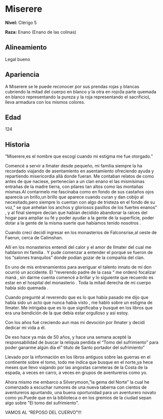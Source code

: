 # Miserere

**Nivel:** Clérigo 5

**Raza:** Enano (Enano de las colinas)

## Alineamiento
Legal bueno

## Apariencia
 A Miserere se le puede reconocer por sus prendas rojas y blancas cubriendo la mitad del cuerpo en blanco y la otra en rojo(la parte quemada en blanco representando la pureza y la roja representando el sacrificio), lleva armadura con los mismos colores.

## Edad
124

## Historia
“Miserere,es el nombre que escogí cuando mi estigma me fue otorgado.”

Comencé a servir a Ilmater desde pequeño, mi familia siempre la ha recordado viajando de asentamiento en asentamiento ofreciendo ayuda y repartiendo misericordia allá  donde fueran.
Me contaban relatos de como antes de que naciese, pertenecían a un clan enano el las mismísimas entrañas de la madre tierra, con pilares tan altos como las montañas mismas.Al contarmelo me fascinaba como en fondo de sus castaños ojos aparecía un brillo,un brillo que aparece cuando curan y dan cobijo al necesitado,pero siempre lo cuentan con algo de tristeza en el fondo de su voz,” se que anhelan los anchos y gloriosos pasillos de los fuertes enanos” , y al final siempre decían que habían decidido abandonar la raíces del hogar  para ampliar su fé y poder ayudar a la gente de la superficie, poder dotar a la gente de la misma suerte que habíamos tenido nosotros .

Cuando crecí decidí ingresar en los monasterios de Falconsrise,al oeste de Faerun, cerca de Calimshan.

Allí en los monasterios entendí del calor y el amor de Ilmater del cual me hablaron mi familia . Y pude comenzar a entender el porqué se fueron de los “salones tranquilos” donde podían gozar de la compañía del clan.

En uno de mis entrenamientos para averiguar el talento innato de mi don ocurrió un accidente. El “reverendo padre de la casa “ me ordenó focalizar maná , sin darme cuenta comencé a brillar y lo siguiente que recuerdo es estar en el hospital del monasterio .
Toda la mitad derecha de mi cuerpo había sido quemada .

Cuando pregunté al reverendo que es lo que había pasado me dijo que había sido un acto que nunca había visto , me habló sobre un estigma de Ilmater.
Me intrigaba que es lo que significaba y busqué en los libros que era una bendición de la que debía estar orgulloso y así estoy.

Con los años fué creciendo aun mas mi devoción por Ilmater y decidí dedicar mi vida a él.

De eso hace ya más de 50 años, y hace una semana acepté la responsabilidad de  buscar la reliquia perdida el “Tomo del sufrimiento” para poder ganarme algún día el” título de Santo portador del sufrimiento”

Llevado por la información en los libros antiguos sobre las guerras en el continente sobre el tomo, todo me indica que busque en el norte,ya hece meses que llevo viajando por las angostas carreteras de la Costa de la espada, a veces en carro, a veces en grupos de aventureros como yo.


Ahora mismo me embarco a Silverymoon,”la gema del Norte” la cual he comenzado a escuchar rumores de una nueva taberna con cientos de aventureros apuntando, una buena oportunidad para un aventurero novato como yo.Puede que en la biblioteca  o en los gremios de la ciudad sepan algo sobre "El tomo del sufrimiento".

VAMOS AL “REPOSO DEL CUERVO”!!!


